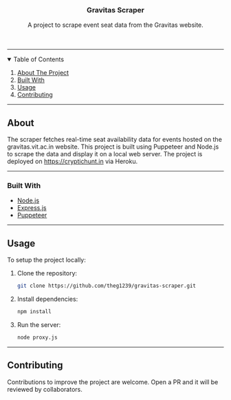 

<!-- PROJECT LOGO -->
<br />
<p align="center">
  <h3 align="center">Gravitas Scraper</h3>

  <p align="center">
    A project to scrape event seat data from the Gravitas website.
    <br />
    <br />
    <br />
  </p>
</p>

---

<!-- TABLE OF CONTENTS -->
<details open="open">
  <summary>Table of Contents</summary>
  <ol>
    <li><a href="#about-the-project">About The Project</a></li>
    <li><a href="#built-with">Built With</a></li>
    <li><a href="#usage">Usage</a></li>
    <li><a href="#contributing">Contributing</a></li>
  </ol>
</details>

---

## About

The scraper fetches real-time seat availability data for events hosted on the gravitas.vit.ac.in website. This project is built using Puppeteer and Node.js to scrape the data and display it on a local web server. The project is deployed on https://cryptichunt.in via Heroku.

---

### Built With

* [Node.js](https://nodejs.org/)
* [Express.js](https://expressjs.com/)
* [Puppeteer](https://pptr.dev/)

---

## Usage

To setup the project locally:

1. Clone the repository:
   ```bash
   git clone https://github.com/theg1239/gravitas-scraper.git
   ```

2. Install dependencies:
    ```bash
    npm install
    ```

3. Run the server:
    ```bash
    node proxy.js
    ```

---

## Contributing

Contributions to improve the project are welcome. Open a PR and it will be reviewed by collaborators.


